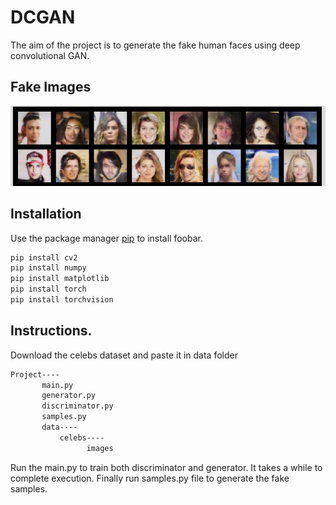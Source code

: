 # DCGAN

The aim of the project is to generate the fake human faces using deep convolutional GAN.


## Fake Images
![Image of variations](https://raw.githubusercontent.com/code-asc/DCGAN/master/Figure_1.jpeg " ")

## Installation

Use the package manager [pip](https://pip.pypa.io/en/stable/) to install foobar.

```bash
pip install cv2
pip install numpy
pip install matplotlib
pip install torch
pip install torchvision
```

## Instructions.

Download the celebs dataset and paste it in data folder
```bash 
Project----
       main.py
       generator.py
       discriminator.py
       samples.py
       data----
           celebs----
                 images
```

Run the main.py to train both discriminator and generator. It takes a while to complete execution.
Finally run samples.py file to generate the fake samples.
